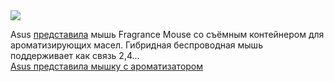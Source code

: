 <!--2025-02-22 07:57:53-->
<div class="yb">
  <div class="rss smaller1 habr"><img src="https://habrastorage.org/getpro/habr/upload_files/366/659/bff/366659bfffad6e559413b7ecd7469ff0.jpg" /><p>Asus <a href="https://press.asus.com/news/press-releases/asus-fragrance-mouse-release/" rel="noopener noreferrer nofollow">представила</a> мышь Fragrance Mouse со съёмным контейнером для ароматизирующих масел. Гибридная беспроводная мышь поддерживает как связь 2,4... <br><a class="light" href="https://habr.com/ru/news/884842/?utm_source=habrahabr&utm_medium=rss&utm_campaign=884842">Asus представила мышку с ароматизатором</a></div>
</div>
